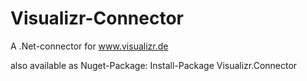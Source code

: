 # Visualizr-Connector
A .Net-connector for www.visualizr.de

also available as Nuget-Package:  Install-Package Visualizr.Connector
